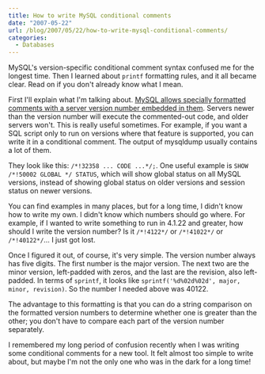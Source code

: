 ```yaml
---
title: How to write MySQL conditional comments
date: "2007-05-22"
url: /blog/2007/05/22/how-to-write-mysql-conditional-comments/
categories:
  - Databases
---
```

MySQL's version-specific conditional comment syntax confused me for the longest time. Then I learned about `printf` formatting rules, and it all became clear. Read on if you don't already know what I mean.

First I'll explain what I'm talking about. [MySQL allows specially formatted comments with a server version number embedded in them][1]. Servers newer than the version number will execute the commented-out code, and older servers won't. This is really useful sometimes. For example, if you want a SQL script only to run on versions where that feature is supported, you can write it in a conditional comment. The output of mysqldump usually contains a lot of them.

They look like this: `/*!32358 ... CODE ...*/;`. One useful example is `SHOW /*!50002 GLOBAL */ STATUS`, which will show global status on all MySQL versions, instead of showing global status on older versions and session status on newer versions.

You can find examples in many places, but for a long time, I didn't know how to write my own. I didn't know which numbers should go where. For example, if I wanted to write something to run in 4.1.22 and greater, how should I write the version number? Is it `/*!4122*/` or `/*!41022*/` or `/*!40122*/`&#8230; I just got lost.

Once I figured it out, of course, it's very simple. The version number always has five digits. The first number is the major version. The next two are the minor version, left-padded with zeros, and the last are the revision, also left-padded. In terms of `sprintf`, it looks like `sprintf('%d%02d%02d', major, minor, revision)`. So the number I needed above was 40122.

The advantage to this formatting is that you can do a string comparison on the formatted version numbers to determine whether one is greater than the other; you don't have to compare each part of the version number separately.

I remembered my long period of confusion recently when I was writing some conditional comments for a new tool. It felt almost too simple to write about, but maybe I'm not the only one who was in the dark for a long time!

 [1]: http://dev.mysql.com/doc/refman/4.1/en/comments.html
